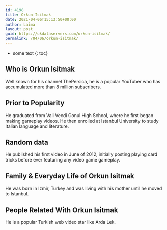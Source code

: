 ```yaml
---
id: 4198
title: Orkun Isitmak
date: 2021-04-06T15:13:50+00:00
author: Laima
layout: post
guid: https://ukdataservers.com/orkun-isitmak/
permalink: /04/06/orkun-isitmak/
---
```


* some text
{: toc}


## Who is Orkun Isitmak
                  
                  
                  
Well known for his channel ThePersica, he is a popular YouTuber who has accumulated more than 8 million subscribers.
                  
              
            
              
            
                
                
                
## Prior to Popularity
                  
                  
                  
He graduated from Vali Vecdi Gonul High School, where he first began making gameplay videos. He then enrolled at Istanbul University to study Italian language and literature.
                  
              
            
              
            
                
                
                
## Random data
                  
                  
                  
He published his first video in June of 2012, initially posting playing card tricks before ever featuring any video game gameplay.
                  
              
            
              
            
                
                
                
## Family & Everyday Life of Orkun Isitmak
                  
                  
                  
He was born in Izmir, Turkey and was living with his mother until he moved to Istanbul.
                  
              
            
              
            
                
                
                
## People Related With Orkun Isitmak
                  
                  
                  
He is a popular Turkish web video star like Arda Lek.
                  
              
            
              
            
                
              
            
              
              
            
            
              
            
          
          
          